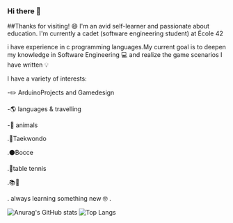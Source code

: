 ### Hi there 👋

##Thanks for visiting! 😄
I'm an avid self-learner and passionate about education. I'm currently a cadet (software engineering student) at École 42

i have experience in c programming languages.My current goal is to deepen my 
knowledge in Software Engineering 💻 and realize the game scenarios I have written 💡

I have a variety of interests:

 -✏️ ArduinoProjects and Gamedesign
 
 -🌎 languages & travelling

 -🐾 animals
 
 .🥋Taekwondo
 
 .⚫Bocce
 
 .🏓table tennis
 
 .📚📖
 
 . always learning something new 🤓
 .

![Anurag's GitHub stats](https://github-readme-stats.vercel.app/api?username=furkankrmz&show_icons=true&theme=radical) 
![Top Langs](https://github-readme-stats.vercel.app/api/top-langs/?username=furkankrmz&layout=compact)




 

